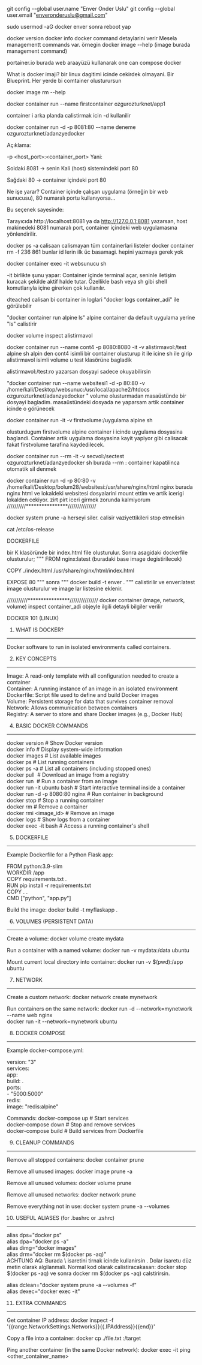 
git config --global user.name "Enver Onder Uslu"
git config --global user.email "enveronderuslu@gmail.com"

sudo usermod -aG docker enver sonra reboot yap

docker version
docker info
docker  command detaylarini verir
Mesela managementt commands var.  örnegin
docker image --help  (image burada management command)

portainer.io  burada web araayüzü kullanarak one can compose docker

What is docker imaji? bir linux dagitimi icinde cekirdek olmayani. Bir Blueprint. Her yerde bi comtainer olusturursun

docker image rm --help

docker container run --name firstcontainer  ozgurozturknet/app1

container i arka planda calistirmak icin -d kullanilir

docker container run -d -p 8081:80 --name  deneme  ozgurozturknet/adanzyedocker

Açıklama:
 
-p <host_port>:<container_port>
Yani:

Soldaki 8081 → senin Kali (host) sistemindeki port 80

Sağdaki 80 → container içindeki port 80

Ne işe yarar?
Container içinde çalışan uygulama (örneğin bir web sunucusu), 80 numaralı portu kullanıyorsa…

Bu seçenek sayesinde:

Tarayıcıda http://localhost:8081 ya da http://127.0.0.1:8081 yazarsan, host makinedeki 8081 numaralı port, container içindeki web uygulamasına yönlendirilir.

docker  ps -a  calisaan calismayan tüm containerlari  listeler
docker container rm -f 236 861   bunlar id lerin ilk üc basamagi. hepini yazmaya gerek yok

docker container exec -it websunucu sh 

-it birlikte şunu yapar: Container içinde terminal açar, seninle iletişim kuracak şekilde aktif halde tutar. Özellikle bash veya sh gibi shell komutlarıyla içine girerken çok kullanılır.

dteached calisan bi container in loglari "docker logs container_adi" ile görülebilir

"docker container run alpine ls" alpine container da default uygulama yerine "ls" calistirir

docker volume inspect alistirmavol

docker container run --name cont4  -p 8080:8080  -it -v alistirmavol:/test alpine sh alpin den cont4 isimli bir container  olusturup it ile icine sh ile girip alistirmavol isimli volume u test klasörüne bagladik

alistirmavol:/test:ro  yazarsan dosyayi sadece okuyabilirsin

"docker container run --name  websitesi1 -d -p 80:80  -v /home/kali/Desktop/websunuc:/usr/local/apache2/htdocs                     ozgurozturknet/adanzyedocker
"
volume olusturmadan masaüstünde bir dosyayi bagladim. masaüstündeki dosyada ne yaparsam artik container icinde  o görünecek

  
docker container run -it -v firstvolume:/uygulama alpine sh

olusturdugum firstvolume alpine container i icinde  uygulama dosyasina baglandi. Container artik uygulama dosyasina kayit yapiyor gibi calisacak fakat firstvolume tarafina kaydedilecek.
 
docker container run --rm -it -v secvol:/sectest ozgurozturknet/adanzyedocker sh
burada --rm : container kapatilinca otomatik sil denmek

docker container run -d -p 80:80 -v  /home/kali/Desktop/bolum28/websitesi:/usr/share/nginx/html nginx
burada nginx html ve lokaldeki websitesi dosyalarini mount ettim ve artik icerigi lokalden cekiyor. zirt pirt iceri girmek zorunda kalmiyorum
//////////****************///////////////

docker system prune -a herseyi siler. calisir vaziyettikileri stop etmelisin

cat /etc/os-release

DOCKERFILE

bir K klasöründe bir index.html file olusturulur. Sonra asagidaki dockerfile olusturulur;
"""
FROM nginx:latest (buradaki base image degistirilecek)

COPY ./index.html /usr/share/nginx/html/index.html

EXPOSE 80
"""
sonra """ docker build  -t enver . """ calistirilir ve enver:latest  image olusturulur ve image lar listesine eklenir. 

///////////****************///////////////
 docker container (image, network, volume) inspect container_adi
objeyle ilgili detayli bilgiler verilir










DOCKER 101 (LINUX)

1. WHAT IS DOCKER?
----------------------
Docker software to run in isolated environments called containers. 

2. KEY CONCEPTS
----------------------
Image: A read-only template with all configuration needed to create a container  
Container: A running instance of an image in an isolated environment  
Dockerfile: Script file used to define and build Docker images  
Volume: Persistent storage for data that survives container removal  
Network: Allows communication between containers  
Registry: A server to store and share Docker images (e.g., Docker Hub)

4. BASIC DOCKER COMMANDS
------------------------------
docker version              # Show Docker version  
docker info                 # Display system-wide information  
docker images               # List available images  
docker ps                   # List running containers  
docker ps -a                # List all containers (including stopped ones)  
docker pull <image>         # Download an image from a registry  
docker run <image>          # Run a container from an image  
docker run -it ubuntu bash  # Start interactive terminal inside a container  
docker run -d -p 8080:80 nginx  # Run container in background  
docker stop <id>            # Stop a running container  
docker rm <id>              # Remove a container  
docker rmi <image_id>       # Remove an image  
docker logs <id>            # Show logs from a container  
docker exec -it <id> bash   # Access a running container's shell

5. DOCKERFILE
----------------------
Example Dockerfile for a Python Flask app:

FROM python:3.9-slim  
WORKDIR /app  
COPY requirements.txt .  
RUN pip install -r requirements.txt  
COPY . .  
CMD ["python", "app.py"]

Build the image:
docker build -t myflaskapp .

6. VOLUMES (PERSISTENT DATA)
------------------------------
Create a volume:
docker volume create mydata

Run a container with a named volume:
docker run -v mydata:/data ubuntu

Mount current local directory into container:
docker run -v $(pwd):/app ubuntu

7. NETWORK
------------------------------
Create a custom network:
docker network create mynetwork

Run containers on the same network:
docker run -d --network=mynetwork --name web nginx  
docker run -it --network=mynetwork ubuntu

8. DOCKER COMPOSE
------------------------------
Example docker-compose.yml:

version: "3"  
services:  
  app:  
    build: .  
    ports:  
      - "5000:5000"  
  redis:  
    image: "redis:alpine"

Commands:
docker-compose up             # Start services  
docker-compose down           # Stop and remove services  
docker-compose build          # Build services from Dockerfile

9. CLEANUP COMMANDS
------------------------------
Remove all stopped containers:
docker container prune

Remove all unused images:
docker image prune -a

Remove all unused volumes:
docker volume prune

Remove all unused networks:
docker network prune

Remove everything not in use:
docker system prune -a --volumes

10. USEFUL ALIASES (for .bashrc or .zshrc)
-------------------------------------------
alias dps="docker ps"  
alias dpa="docker ps -a"  
alias dimg="docker images"  
alias drm="docker rm \$(docker ps -aq)"  
ACHTUNG AQ: Burada \ isaretini tirnak icinde kullanirsin . Dolar isaretu düz metin olarak algilanmali. Normal kod olarak calistiracakasan: docker stop $(docker ps -aq)   ve sonra docker rm $(docker ps -aq) calstirirsin.  

alias dclean="docker system prune -a --volumes -f"  
alias dexec="docker exec -it"

11. EXTRA COMMANDS
------------------------------
Get container IP address:
docker inspect -f '{{range.NetworkSettings.Networks}}{{.IPAddress}}{{end}}' <id>

Copy a file into a container:
docker cp ./file.txt <id>:/target

Ping another container (in the same Docker network):
docker exec -it <id> ping <other_container_name>